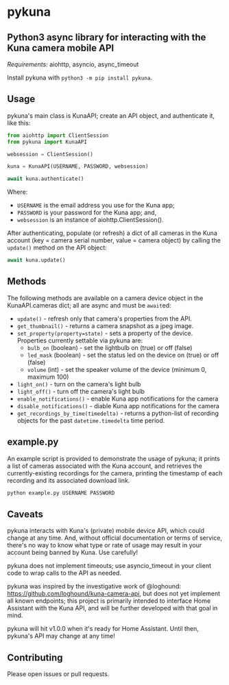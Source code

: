 # pykuna

## Python3 async library for interacting with the Kuna camera mobile API

*Requirements:* aiohttp, asyncio, async_timeout

Install pykuna with `python3 -m pip install pykuna`.

## Usage

pykuna's main class is KunaAPI; create an API object, and authenticate it, like this:

```python
from aiohttp import ClientSession
from pykuna import KunaAPI

websession = ClientSession()

kuna = KunaAPI(USERNAME, PASSWORD, websession)

await kuna.authenticate()
```

Where:

- `USERNAME` is the email address you use for the Kuna app; 
- `PASSWORD` is your password for the Kuna app; and,
- `websession` is an instance of aiohttp.ClientSession().

After authenticating, populate (or refresh) a dict of all cameras in the Kuna account (key = camera serial number, value = camera object) by calling the `update()` method on the API object:

```python
await kuna.update()
```

## Methods

The following methods are available on a camera device object in the KunaAPI.cameras dict; all are async and must be `await`ed:

- `update()` - refresh only that camera's properties from the API.
- `get_thumbnail()` - returns a camera snapshot as a jpeg image.
- `set_property(property=state)` - sets a property of the device. Properties currently settable via pykuna are:
  - `bulb_on` (boolean) - set the lightbulb  on (true) or off (false)
  - `led_mask` (boolean) - set the status led on the device on (true) or off (false)
  - `volume` (int) - set the speaker volume of the device (minimum 0, maximum 100)
- `light_on()` - turn on the camera's light bulb
- `light_off()` - turn off the camera's light bulb
- `enable_notifications()` - enable Kuna app notifications for the camera
- `disable_notifications()` - diable Kuna app notifications for the camera
- `get_recordings_by_time(timedelta)` - returns a python-list of recording objects for the past `datetime.timedelta` time period.

## example.py

An example script is provided to demonstrate the usage of pykuna; it prints a list of cameras associated with the Kuna account, and retrieves the currently-existing recordings for the camera, printing the timestamp of each recording and its associated download link.

```bash
python example.py USERNAME PASSWORD
```

## Caveats

pykuna interacts with Kuna's (private) mobile device API, which could change at any time. And, without official documentation or terms of service, there's no way to know what type or rate of usage may result in your account being banned by Kuna. Use carefully!

pykuna does not implement timeouts; use asyncio_timeout in your client code to wrap calls to the API as needed.

pykuna was inspired by the investigative work of @loghound: https://github.com/loghound/kuna-camera-api, but does not yet implement all known endpoints; this project is primarily intended to interface Home Assistant with the Kuna API, and will be further developed with that goal in mind.

pykuna will hit v1.0.0 when it's ready for Home Assistant. Until then, pykuna's API may change at any time!

## Contributing

Please open issues or pull requests.
